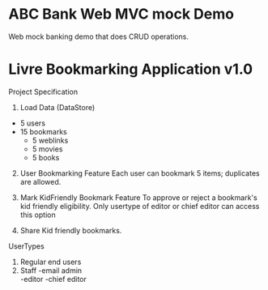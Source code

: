 # ABC Bank Web MVC mock Demo

Web mock banking demo that does CRUD operations.

# Livre Bookmarking Application v1.0
Project Specification
1. Load Data (DataStore)
  - 5 users
  - 15 bookmarks
    - 5 weblinks
    - 5 movies
    - 5 books
    
2. User Bookmarking Feature
Each user can bookmark 5 items; duplicates are allowed.

3. Mark KidFriendly Bookmark Feature
To approve or reject a bookmark's kid friendly eligibility.
Only usertype of editor or chief editor can access this option

4. Share Kid friendly bookmarks.


UserTypes
1. Regular end users
2. Staff
  -email admin  
  -editor
  -chief editor

